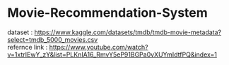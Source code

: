 # Movie-Recommendation-System

dataset : https://www.kaggle.com/datasets/tmdb/tmdb-movie-metadata?select=tmdb_5000_movies.csv  
refernce link : https://www.youtube.com/watch?v=1xtrIEwY_zY&list=PLKnIA16_RmvY5eP91BGPa0vXUYmIdtfPQ&index=1  
